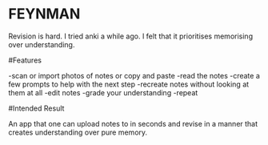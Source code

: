 # FEYNMAN

Revision is hard. I tried anki a while ago. I felt that it prioritises memorising over understanding. 

#Features

-scan or import photos of notes or copy and paste
-read the notes
-create a few prompts to help with the next step
-recreate notes without looking at them at all
-edit notes 
-grade your understanding
-repeat

#Intended Result

An app that one can upload notes to in seconds and revise in a manner that creates understanding over pure memory. 
